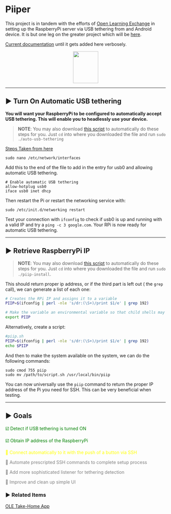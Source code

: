 # Piiper

This project is in tandem with the efforts of [Open Learning Exchange](https://ole.org) in setting up the RaspberryPi server via USB tethering from and Android device. It is but one leg on the greater project which will be [here](https://github.com/kylemathias/Mobile-Team-Projects).

[Current documentation](https://github.com/open-learning-exchange/take-home/issues/66) until it gets added here verbosely.

<p align="center">
     <img src="https://raw.githubusercontent.com/zeivhann/piiper/master/app/src/main/res/drawable/piiper_icon.png" height="100" width="79" />
</p>

___
## :arrow_forward: Turn On Automatic USB tethering

**You will want your RaspberryPi to be configured to automatically accept USB tethering. This will enable you to headlessly use your device.**

>**NOTE**: You may also download [this script](https://sourceforge.net/projects/automate-usb-tethering-rpi/files/auto-usb-tethering/download) to automatically do these steps for you. Just ```cd``` into where you downloaded the file and run ```sudo ./auto-usb-tethering```

[Steps Taken from here](https://www.raspberrypi.org/forums/viewtopic.php?t=90728)

```
sudo nano /etc/network/interfaces
```
Add this to the end of the file to add in the entry for usb0 and allowing automatic USB tethering.

```
# Enable automatic USB tethering
allow-hotplug usb0
iface usb0 inet dhcp
```
Then restart the Pi or restart the networking service with:
```
sudo /etc/init.d/networking restart
```
Test your connection with ```ifconfig``` to check if usb0 is up and running with a valid IP and try a ```ping -c 3 google.com```.
Your RPi is now ready for automatic USB tethering.
___

## :arrow_forward: Retrieve RaspberryPi IP

>**NOTE**: You may also download [this script](https://sourceforge.net/projects/automate-usb-tethering-rpi/files/piip-install/download) to automatically do these steps for you. Just ```cd``` into where you downloaded the file and run ```sudo ./piip-install```.

This should return proper ip address, or if the third part is left out ( the `grep` call), we can generate a list of each one:

```bash
# Creates the RPi IP and assigns it to a variable
PIIP=$(ifconfig | perl -nle 's/dr:(\S+)/print $1/e' | grep 192)

# Make the variable an environmental variable so that child shells may use it
export PIIP
```


Alternatively, create a script:

```bash
#piip.sh
PIIP=$(ifconfig | perl -nle 's/dr:(\S+)/print $1/e' | grep 192)
echo $PIIP
```

And then to make the system available on the system, we can do the following commands:
```
sudo cmod 755 piip
sudo mv /path/to/script.sh /usr/local/bin/piip
```

You can now universally use the ```piip``` command to return the proper IP address of the Pi you need for SSH. This can be very beneficial when testing.
___

## :arrow_forward: Goals
<span style="color: green">:ballot_box_with_check: Detect if USB tethering is turned ON</span>

<span style="color: green">:ballot_box_with_check: Obtain IP address of the RaspberryPi</span>

<span style="color: yellow">:white_square_button: Connect automatically to it with the push of a button via SSH</span>

<span style="color: gray">:white_square_button: Automate prescripted SSH commands to complete setup process</span>

<span style="color: gray">:white_square_button: Add more sophisticated listener for tethering detection</span>

<span style="color: gray">:white_square_button: Improve and clean up simple UI</span>


### :arrow_forward: Related Items
[OLE Take-Home App](https://github.com/open-learning-exchange/take-home)
